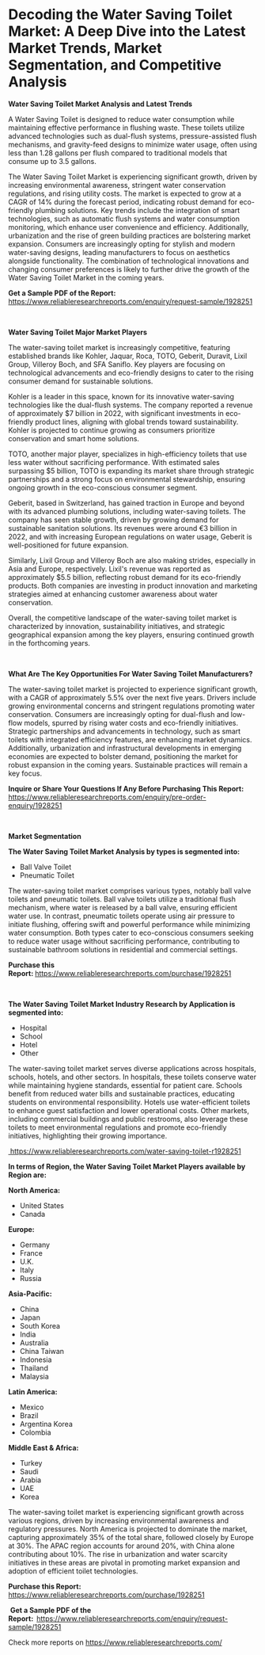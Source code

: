 <p><h1>Decoding the Water Saving Toilet Market: A Deep Dive into the Latest Market Trends, Market Segmentation, and Competitive Analysis</h1></p><p><strong>Water Saving Toilet Market Analysis and Latest Trends</strong></p>
<p><p>A Water Saving Toilet is designed to reduce water consumption while maintaining effective performance in flushing waste. These toilets utilize advanced technologies such as dual-flush systems, pressure-assisted flush mechanisms, and gravity-feed designs to minimize water usage, often using less than 1.28 gallons per flush compared to traditional models that consume up to 3.5 gallons. </p><p>The Water Saving Toilet Market is experiencing significant growth, driven by increasing environmental awareness, stringent water conservation regulations, and rising utility costs. The market is expected to grow at a CAGR of 14% during the forecast period, indicating robust demand for eco-friendly plumbing solutions. Key trends include the integration of smart technologies, such as automatic flush systems and water consumption monitoring, which enhance user convenience and efficiency. Additionally, urbanization and the rise of green building practices are bolstering market expansion. Consumers are increasingly opting for stylish and modern water-saving designs, leading manufacturers to focus on aesthetics alongside functionality. The combination of technological innovations and changing consumer preferences is likely to further drive the growth of the Water Saving Toilet Market in the coming years.</p></p>
<p><strong>Get a Sample PDF of the Report:&nbsp;</strong> <a href="https://www.reliableresearchreports.com/enquiry/request-sample/1928251?utm_campaign=1512&utm_medium=2&utm_source=Github&utm_content=ia&utm_term=15012025&utm_id=water-saving-toilet">https://www.reliableresearchreports.com/enquiry/request-sample/1928251</a></p>
<p>&nbsp;</p>
<p><strong>Water Saving Toilet Major Market Players</strong></p>
<p><p>The water-saving toilet market is increasingly competitive, featuring established brands like Kohler, Jaquar, Roca, TOTO, Geberit, Duravit, Lixil Group, Villeroy Boch, and SFA Saniflo. Key players are focusing on technological advancements and eco-friendly designs to cater to the rising consumer demand for sustainable solutions.</p><p>Kohler is a leader in this space, known for its innovative water-saving technologies like the dual-flush systems. The company reported a revenue of approximately $7 billion in 2022, with significant investments in eco-friendly product lines, aligning with global trends toward sustainability. Kohler is projected to continue growing as consumers prioritize conservation and smart home solutions.</p><p>TOTO, another major player, specializes in high-efficiency toilets that use less water without sacrificing performance. With estimated sales surpassing $5 billion, TOTO is expanding its market share through strategic partnerships and a strong focus on environmental stewardship, ensuring ongoing growth in the eco-conscious consumer segment.</p><p>Geberit, based in Switzerland, has gained traction in Europe and beyond with its advanced plumbing solutions, including water-saving toilets. The company has seen stable growth, driven by growing demand for sustainable sanitation solutions. Its revenues were around €3 billion in 2022, and with increasing European regulations on water usage, Geberit is well-positioned for future expansion.</p><p>Similarly, Lixil Group and Villeroy Boch are also making strides, especially in Asia and Europe, respectively. Lixil's revenue was reported as approximately $5.5 billion, reflecting robust demand for its eco-friendly products. Both companies are investing in product innovation and marketing strategies aimed at enhancing customer awareness about water conservation.</p><p>Overall, the competitive landscape of the water-saving toilet market is characterized by innovation, sustainability initiatives, and strategic geographical expansion among the key players, ensuring continued growth in the forthcoming years.</p></p>
<p>&nbsp;</p>
<p><strong>What Are The Key Opportunities For Water Saving Toilet Manufacturers?</strong></p>
<p><p>The water-saving toilet market is projected to experience significant growth, with a CAGR of approximately 5.5% over the next five years. Drivers include growing environmental concerns and stringent regulations promoting water conservation. Consumers are increasingly opting for dual-flush and low-flow models, spurred by rising water costs and eco-friendly initiatives. Strategic partnerships and advancements in technology, such as smart toilets with integrated efficiency features, are enhancing market dynamics. Additionally, urbanization and infrastructural developments in emerging economies are expected to bolster demand, positioning the market for robust expansion in the coming years. Sustainable practices will remain a key focus.</p></p>
<p><strong>Inquire or Share Your Questions If Any Before Purchasing This Report:</strong> <a href="https://www.reliableresearchreports.com/enquiry/pre-order-enquiry/1928251?utm_campaign=1512&utm_medium=2&utm_source=Github&utm_content=ia&utm_term=15012025&utm_id=water-saving-toilet">https://www.reliableresearchreports.com/enquiry/pre-order-enquiry/1928251</a></p>
<p>&nbsp;</p>
<p><strong>Market Segmentation</strong></p>
<p><strong>The Water Saving Toilet Market Analysis by types is segmented into:</strong></p>
<p><ul><li>Ball Valve Toilet</li><li>Pneumatic Toilet</li></ul></p>
<p><p>The water-saving toilet market comprises various types, notably ball valve toilets and pneumatic toilets. Ball valve toilets utilize a traditional flush mechanism, where water is released by a ball valve, ensuring efficient water use. In contrast, pneumatic toilets operate using air pressure to initiate flushing, offering swift and powerful performance while minimizing water consumption. Both types cater to eco-conscious consumers seeking to reduce water usage without sacrificing performance, contributing to sustainable bathroom solutions in residential and commercial settings.</p></p>
<p><strong>Purchase this Report:&nbsp;</strong><a href="https://www.reliableresearchreports.com/purchase/1928251?utm_campaign=1512&utm_medium=2&utm_source=Github&utm_content=ia&utm_term=15012025&utm_id=water-saving-toilet">https://www.reliableresearchreports.com/purchase/1928251</a></p>
<p>&nbsp;</p>
<p><strong>The Water Saving Toilet Market Industry Research by Application is segmented into:</strong></p>
<p><ul><li>Hospital</li><li>School</li><li>Hotel</li><li>Other</li></ul></p>
<p><p>The water-saving toilet market serves diverse applications across hospitals, schools, hotels, and other sectors. In hospitals, these toilets conserve water while maintaining hygiene standards, essential for patient care. Schools benefit from reduced water bills and sustainable practices, educating students on environmental responsibility. Hotels use water-efficient toilets to enhance guest satisfaction and lower operational costs. Other markets, including commercial buildings and public restrooms, also leverage these toilets to meet environmental regulations and promote eco-friendly initiatives, highlighting their growing importance.</p></p>
<p><a href="https://www.reliableresearchreports.com/water-saving-toilet-r1928251?utm_campaign=1512&utm_medium=2&utm_source=Github&utm_content=ia&utm_term=15012025&utm_id=water-saving-toilet">&nbsp;https://www.reliableresearchreports.com/water-saving-toilet-r1928251</a></p>
<p><strong>In terms of Region, the Water Saving Toilet Market Players available by Region are:</strong></p>
<p>
    <p> <strong> North America: </strong>
        <ul>
            <li>United States</li>
            <li>Canada</li>
        </ul>
        </p> 
    <p> <strong> Europe: </strong>
        <ul>
            <li>Germany</li>
            <li>France</li>
            <li>U.K.</li>
            <li>Italy</li>
            <li>Russia</li>
        </ul>
        </p> 
    <p> <strong> Asia-Pacific: </strong>
        <ul>
            <li>China</li>
            <li>Japan</li>
            <li>South Korea</li>
            <li>India</li>
            <li>Australia</li>
            <li>China Taiwan</li>
            <li>Indonesia</li>
            <li>Thailand</li>
            <li>Malaysia</li>
        </ul>
        </p> 
    <p> <strong> Latin America: </strong>
        <ul>
            <li>Mexico</li>
            <li>Brazil</li>
            <li>Argentina Korea</li>
            <li>Colombia</li>
        </ul>
        </p> 
    <p> <strong> Middle East & Africa: </strong>
        <ul>
            <li>Turkey</li>
            <li>Saudi</li>
            <li>Arabia</li>
            <li>UAE</li>
            <li>Korea</li>
        </ul>
    </p>
    </p>
<p><p>The water-saving toilet market is experiencing significant growth across various regions, driven by increasing environmental awareness and regulatory pressures. North America is projected to dominate the market, capturing approximately 35% of the total share, followed closely by Europe at 30%. The APAC region accounts for around 20%, with China alone contributing about 10%. The rise in urbanization and water scarcity initiatives in these areas are pivotal in promoting market expansion and adoption of efficient toilet technologies.</p></p>
<p><strong>Purchase this Report: </strong><a href="https://www.reliableresearchreports.com/purchase/1928251?utm_campaign=1512&utm_medium=2&utm_source=Github&utm_content=ia&utm_term=15012025&utm_id=water-saving-toilet">https://www.reliableresearchreports.com/purchase/1928251</a></p>
<p>&nbsp;<strong>Get a Sample PDF of the Report:&nbsp;&nbsp;</strong><a href="https://www.reliableresearchreports.com/enquiry/request-sample/1928251?utm_campaign=1512&utm_medium=2&utm_source=Github&utm_content=ia&utm_term=15012025&utm_id=water-saving-toilet">https://www.reliableresearchreports.com/enquiry/request-sample/1928251</a></p>
<p><strong></strong></p>
<p>Check more reports on <a href="https://www.reliableresearchreports.com/?utm_campaign=1512&utm_medium=2&utm_source=Github&utm_content=ia&utm_term=15012025&utm_id=water-saving-toilet">https://www.reliableresearchreports.com/</a></p>